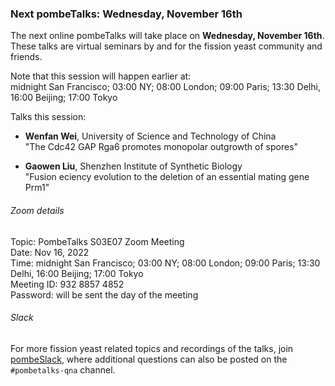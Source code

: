 ### Next pombeTalks: Wednesday, November 16th
<!-- newsfeed_thumbnail: PombeTalks32px.png -->

The next online pombeTalks will take place on **Wednesday, November 16th**.
These talks are virtual seminars by and for the fission yeast
community and friends.

Note that this session will happen earlier at: \
midnight San Francisco; 03:00 NY; 08:00 London; 09:00 Paris; 13:30 Delhi, 16:00 Beijing; 17:00 Tokyo

Talks this session:

 - **Wenfan Wei**, University of Science and Technology of China \
   "The Cdc42 GAP Rga6 promotes monopolar outgrowth of spores"

 - **Gaowen Liu**, Shenzhen Institute of Synthetic Biology \
   "Fusion eciency evolution to the deletion of an essential mating gene Prm1"


###### Zoom details

Topic: PombeTalks S03E07 Zoom Meeting \
Date: Nov 16, 2022 \
Time: midnight San Francisco; 03:00 NY; 08:00 London; 09:00 Paris; 13:30 Delhi, 16:00 Beijing; 17:00 Tokyo \
Meeting ID: 932 8857 4852 \
Password: will be sent the day of the meeting

###### Slack

For more fission yeast related topics and recordings of the talks,
join [pombeSlack](http://spombe.slack.com), where additional questions
can also be posted on the `#pombetalks-qna` channel.

